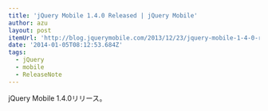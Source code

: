 ```yaml
---
title: 'jQuery Mobile 1.4.0 Released | jQuery Mobile'
author: azu
layout: post
itemUrl: 'http://blog.jquerymobile.com/2013/12/23/jquery-mobile-1-4-0-released/'
date: '2014-01-05T08:12:53.684Z'
tags:
  - jQuery
  - mobile
  - ReleaseNote
---
```

jQuery Mobile 1.4.0リリース。
